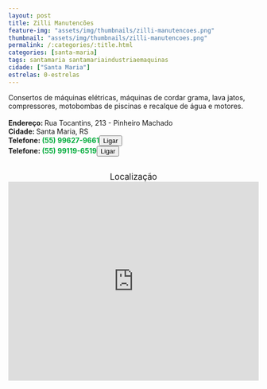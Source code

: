 ```yaml
---
layout: post
title: Zilli Manutencões
feature-img: "assets/img/thumbnails/zilli-manutencoes.png"
thumbnail: "assets/img/thumbnails/zilli-manutencoes.png"
permalink: /:categories/:title.html
categories: [santa-maria]
tags: santamaria santamariaindustriaemaquinas
cidade: ["Santa Maria"]
estrelas: 0-estrelas
---	
```

Consertos de máquinas elétricas, máquinas de cordar grama, lava jatos, compressores, motobombas de piscinas e recalque de água e motores.<!-- more --><br />
<br/>
<b>Endereço: </b>Rua Tocantins, 213 - Pinheiro Machado<br />
<b>Cidade: </b>Santa Maria, RS<br />
<b>Telefone: <span style="color: #00ab3a;">(55) 99627-9661</span><a href="tel:55996279661"><button class="ligar">Ligar</button></a></b><br />
<b>Telefone: <span style="color: #00ab3a;">(55) 99119-6519</span><a href="tel:55991196519"><button class="ligar">Ligar</button></a></b><br />
<br />
<div style="font-size: larger; text-align: center;">
Localização</div>
<iframe src="https://www.google.com/maps/embed?pb=!1m18!1m12!1m3!1d3465.6991694297526!2d-53.862386685304244!3d-29.69950032227748!2m3!1f0!2f0!3f0!3m2!1i1024!2i768!4f13.1!3m3!1m2!1s0x9503ccdc41050be3%3A0x467d90db6d5df8a9!2sR.+Tocantins%2C+213+-+Pinheiro+Machado%2C+Santa+Maria+-+RS%2C+97030-075!5e0!3m2!1spt-BR!2sbr!4v1524284710380" width="100%" height="400" frameborder="0" style="border:0" allowfullscreen></iframe>

